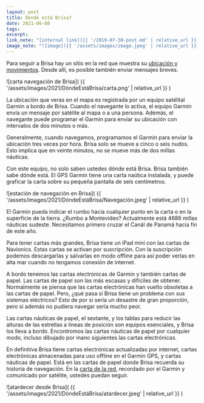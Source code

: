 ```yaml
---
layout: post
title: Dondé está Brisa?
date: 2021-06-08
tags:
excerpt:
link_note: "[internal link]({{ '/2019-07-30-post.md' | relative_url }})"
image_note: "![image]({{ '/assets/images/image.jpeg' | relative_url }})"
---
```


Para seguir a Brisa hay un sitio en la red que muestra su [ubicación y
movimientos][comparta]. Desde allí, es posible también enviar mensajes breves.

![carta navegación de Brisa](
  {{ '/assets/images/2021/DóndeEstáBrisa/carta.png' | relative_url }}
)

La ubicación que veras en el mapa es registrada por un equipo satélital Garmin
a bordo de Brisa.  Cuando el navegante lo activa, el equipo Garmin envía un
mensaje por satélite al mapa o a una persona. Además, el navegante puede
programar el Garmin para enviar su ubicación con intervalos de dos minutos o
más.

Generalmente, cuando navegamos, programamos el Garmin para enviar la ubicación
tres veces por hora.  Brisa solo se mueve a cinco o seis nudos. Esto implica
que en veinte minutos, no se mueve más de dos millas náuticas.

Con este equipo, no solo saben ustedes dónde está Brisa. Brisa también sabe
dónde está. El GPS Garmin tiene una carta naútica instalada, y puede graficar
la carta sobre su pequeña pantalla de seis centímetros.

![estación de navegación en Brisa](
  {{ '/assets/images/2021/DóndeEstáBrisa/Navegación.jpeg' | relative_url }}
)

El Garmin pueda indicar el rumbo hacia cualquier punto en la carta o en la
superficie de la tierra. ¿Rumbo a Montevideo? Actualmente está 4686 millas
náuticas sudeste. Necesitamos primero cruzar el Canál de Panamá hacia fin de
este año.

Para tener cartas más grandes, Brisa tiene un iPad mini con las cartas de
Navionics. Estas cartas se activan por suscripción. Con la suscripción podemos
descargarlas y salvarlas en modo offline para así poder verlas en alta mar
cuando no tengamos conexión de internet.

A bordo tenemos las cartas electrónicas de Garmin y también cartas de papel.
Las cartas de papel son las más escasas y difíciles de obtener.  Normalmente se
piensa que las cartas electrónicas han vuelto obsoletas a las cartas de papel.
Pero, ¿qué pasa si Brisa tiene un problema con sus sistemas eléctricos?  Esto
de por si sería un desastre de gran proporción, pero si además no pudiera
navegar sería mucho peor.

Las cartas náuticas de papel, el sextante, y los tablas para reducir las
alturas de las estrellas a líneas de posición son equipos esenciales, y Brisa
los lleva a bordo.  Encontromos las cartas náuticas de papel por cualquier
modo, incluso dibujado por mano siguientes las cartas electrónicas.

En definitiva Brisa tiene cartas electrónicas actualizadas por internet, cartas
electrónicas almacenadas para uso offline en el Garmin GPS, y cartas náuticas
de papel.  Está en las cartas de papel donde Brisa recuerda su historia de
navegación. En la [carta de la red][comparta], recordado por el Garmin y
comunicado por satélite, ustedes puedan seguir.

![atardecer desde Brisa](
  {{ '/assets/images/2021/DóndeEstáBrisa/atardecer.jpeg' | relative_url }}
)

[comparta]: https://share.garmin.com/BrisaUY "Sigan los movimientos de Brisa"
